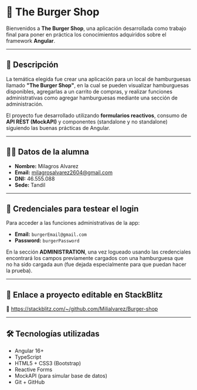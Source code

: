 # 🍔 The Burger Shop

Bienvenidos a **The Burger Shop**, una aplicación desarrollada como trabajo final para poner en práctica los conocimientos adquiridos sobre el framework **Angular**.

---

## 📌 Descripción

La temática elegida fue crear una aplicación para un local de hamburguesas llamado **"The Burger Shop"**, en la cual se pueden visualizar hamburguesas disponibles, agregarlas a un carrito de compras, y realizar funciones administrativas como agregar hamburguesas mediante una sección de administración.

El proyecto fue desarrollado utilizando **formularios reactivos**, consumo de **API REST (MockAPI)** y componentes (standalone y no standalone) siguiendo las buenas prácticas de Angular.

---

## 👩‍🎓 Datos de la alumna

- **Nombre:** Milagros Alvarez  
- **Email:** milagrosalvarez2604@gmail.com  
- **DNI:** 46.555.088  
- **Sede:** Tandil  

---

## 🔐 Credenciales para testear el login

Para acceder a las funciones administrativas de la app:

- **Email:** `burgerEmail@gmail.com`  
- **Password:** `burgerPassword`

En la sección **ADMINISTRATION**, una vez logueado usando las credenciales encontrará los campos previamente cargados con una hamburguesa que no ha sido cargada aun (fue dejada especialmente para que puedan hacer la prueba).

---

## 🚀 Enlace a proyecto editable en StackBlitz

🔗 https://stackblitz.com/~/github.com/Milialvarez/Burger-shop

---

## 🛠️ Tecnologías utilizadas

- Angular 16+
- TypeScript
- HTML5 + CSS3 (Bootstrap)
- Reactive Forms
- MockAPI (para simular base de datos)
- Git + GitHub
